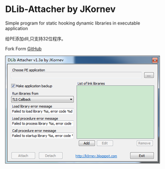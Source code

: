 DLib-Attacher  by JKornev
=============

Simple program for static hooking dynamic libraries in executable application

给PE添加dll,只支持32位程序。


Fork Form [GitHub](https://github.com/JKornev/DLib-Attacher)


![snatshot.png](snatshot.png)



